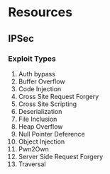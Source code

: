# Resources

## IPSec

### Exploit Types
1. Auth bypass
2. Buffer Overflow
3. Code Injection
4. Cross Site Request Forgery
5. Cross Site Scripting
6. Deserialization
7. File Inclusion
8. Heap Overflow
9. Null Pointer Deference
10. Object Injection
11. Pwn2Own
12. Server Side Request Forgery
13. Traversal
